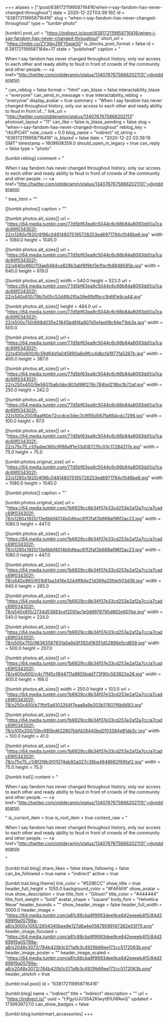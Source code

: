 +++
aliases = ["/post/638172119958716416/when-i-say-fandom-has-never-changed-throughout"]
date = 2020-12-22T03:39:19Z
id = "638172119958716416"
slug = "when-i-say-fandom-has-never-changed-throughout"
type = "tumblr-photo"

[tumblr]
post_url = "https://indirect.io/post/638172119958716416/when-i-say-fandom-has-never-changed-throughout"
short_url = "https://tmblr.co/ZY3jbyZRFYbpie00"
is_blocks_post_format = false
id = 6.381721199587164e+17
state = "published"
caption = "<p>When I say fandom has never changed throughout history, only our access to each other and ready ability to feud in front of crowds of the community and other people. — <a href=\"http://twitter.com/otdderamin/status/1340767675866202113\">@otdderamin</a></p>"
can_reblog = false
format = "html"
can_blaze = false
interactability_blaze = "everyone"
can_send_in_message = true
interactability_reblog = "everyone"
display_avatar = true
summary = "When I say fandom has never changed throughout history, only our access to each other and ready ability to feud in front of..."
link_url = "http://twitter.com/otdderamin/status/1340767675866202113"
photoset_layout = "11"
can_like = false
is_blaze_pending = false
slug = "when-i-say-fandom-has-never-changed-throughout"
reblog_key = "rbUPCi41"
note_count = 0.0
blog_name = "indirect"
id_string = "638172119958716416"
is_blazed = false
date = "2020-12-22 03:39:19 GMT"
timestamp = 1608608359.0
should_open_in_legacy = true
can_reply = false
type = "photo"

[tumblr.reblog]
comment = "<p>When I say fandom has never changed throughout history, only our access to each other and ready ability to feud in front of crowds of the community and other people. — <a href=\"http://twitter.com/otdderamin/status/1340767675866202113\">@otdderamin</a></p>"
tree_html = ""

[[tumblr.photos]]
caption = ""

[[tumblr.photos.alt_sizes]]
url = "https://64.media.tumblr.com/77d5bf63ea9c5044c6c66b84a8093dd1/a7cadc69f034302f-22/s1280x1920/4f96c048148075195728253ed6971794cf046be6.jpg"
width = 1080.0
height = 1045.0

[[tumblr.photos.alt_sizes]]
url = "https://64.media.tumblr.com/77d5bf63ea9c5044c6c66b84a8093dd1/a7cadc69f034302f-22/s640x960/113ae8484ce829b3abf8f9bf3e1facfb8848585b.jpg"
width = 640.0
height = 619.0

[[tumblr.photos.alt_sizes]]
width = 540.0
height = 523.0
url = "https://64.media.tumblr.com/77d5bf63ea9c5044c6c66b84a8093dd1/a7cadc69f034302f-22/s540x810/78b7b05c52d4fb2f0a39e6fbffbcc1b681e9ca44.jpg"

[[tumblr.photos.alt_sizes]]
height = 484.0
url = "https://64.media.tumblr.com/77d5bf63ea9c5044c6c66b84a8093dd1/a7cadc69f034302f-22/s500x750/668d035e21845bd6f4a807d5efae09c94e71bb3e.jpg"
width = 500.0

[[tumblr.photos.alt_sizes]]
url = "https://64.media.tumblr.com/77d5bf63ea9c5044c6c66b84a8093dd1/a7cadc69f034302f-22/s400x600/8c59d64d1a045890a6e9fcc4dbcfa1977fa5267b.jpg"
width = 400.0
height = 387.0

[[tumblr.photos.alt_sizes]]
url = "https://64.media.tumblr.com/77d5bf63ea9c5044c6c66b84a8093dd1/a7cadc69f034302f-22/s250x400/9e56015a6cbbc803d98f276c784bd218bc1b72af.jpg"
width = 250.0
height = 242.0

[[tumblr.photos.alt_sizes]]
url = "https://64.media.tumblr.com/77d5bf63ea9c5044c6c66b84a8093dd1/a7cadc69f034302f-22/s100x200/8aaf60e72ccdce3dec7c9f85d567fa664cdc7296.jpg"
width = 100.0
height = 97.0

[[tumblr.photos.alt_sizes]]
url = "https://64.media.tumblr.com/77d5bf63ea9c5044c6c66b84a8093dd1/a7cadc69f034302f-22/s75x75_c1/fadee380c9f88aff1e33d087215c03c17284217e.jpg"
width = 75.0
height = 75.0

[tumblr.photos.original_size]
url = "https://64.media.tumblr.com/77d5bf63ea9c5044c6c66b84a8093dd1/a7cadc69f034302f-22/s1280x1920/4f96c048148075195728253ed6971794cf046be6.jpg"
width = 1080.0
height = 1045.0

[[tumblr.photos]]
caption = ""

[tumblr.photos.original_size]
url = "https://64.media.tumblr.com/1b6929cc8b34f07e33cd253e2af2a7cc/a7cadc69f034302f-78/s1280x1920/13e6bbf4014b0dfeac81f2faf2b668af96f2ac23.jpg"
width = 1080.0
height = 447.0

[[tumblr.photos.alt_sizes]]
url = "https://64.media.tumblr.com/1b6929cc8b34f07e33cd253e2af2a7cc/a7cadc69f034302f-78/s1280x1920/13e6bbf4014b0dfeac81f2faf2b668af96f2ac23.jpg"
width = 1080.0
height = 447.0

[[tumblr.photos.alt_sizes]]
url = "https://64.media.tumblr.com/1b6929cc8b34f07e33cd253e2af2a7cc/a7cadc69f034302f-78/s640x960/651b81aa3416e3244ff84e21d369a20fde503d36.jpg"
width = 640.0
height = 265.0

[[tumblr.photos.alt_sizes]]
url = "https://64.media.tumblr.com/1b6929cc8b34f07e33cd253e2af2a7cc/a7cadc69f034302f-78/s540x810/2734d53883cef205fac1e0d9978795d862e607be.jpg"
width = 540.0
height = 224.0

[[tumblr.photos.alt_sizes]]
url = "https://64.media.tumblr.com/1b6929cc8b34f07e33cd253e2af2a7cc/a7cadc69f034302f-78/s500x750/96363587831a5a9d3f392d18351d52896e5cd859.jpg"
width = 500.0
height = 207.0

[[tumblr.photos.alt_sizes]]
url = "https://64.media.tumblr.com/1b6929cc8b34f07e33cd253e2af2a7cc/a7cadc69f034302f-78/s400x600/c4c7ff45cf844711a9855bdd773f90c563822e26.jpg"
width = 400.0
height = 166.0

[[tumblr.photos.alt_sizes]]
width = 250.0
height = 103.0
url = "https://64.media.tumblr.com/1b6929cc8b34f07e33cd253e2af2a7cc/a7cadc69f034302f-78/s250x400/b71fbf5a6102264f7eaa8a9e203b17607f6b6683.jpg"

[[tumblr.photos.alt_sizes]]
url = "https://64.media.tumblr.com/1b6929cc8b34f07e33cd253e2af2a7cc/a7cadc69f034302f-78/s100x200/10bc685bd622807bbfd28440bd2f03384e81da3c.jpg"
width = 100.0
height = 41.0

[[tumblr.photos.alt_sizes]]
url = "https://64.media.tumblr.com/1b6929cc8b34f07e33cd253e2af2a7cc/a7cadc69f034302f-78/s75x75_c1/8f2f9b3f01074eb92a027c38ba4848682f69faf2.jpg"
width = 75.0
height = 75.0

[[tumblr.trail]]
content = "<p>When I say fandom has never changed throughout history, only our access to each other and ready ability to feud in front of crowds of the community and other people. &mdash; <a href=\"http://twitter.com/otdderamin/status/1340767675866202113\">@otdderamin</a></p>"
is_current_item = true
is_root_item = true
content_raw = "<p>When I say fandom has never changed throughout history, only our access to each other and ready ability to feud in front of crowds of the community and other people. — <a href=\"http://twitter.com/otdderamin/status/1340767675866202113\">@otdderamin</a></p>"

[tumblr.trail.blog]
share_likes = false
share_following = false
can_be_followed = true
name = "indirect"
active = true

[tumblr.trail.blog.theme]
link_color = "#529ECC"
show_title = true
header_full_height = 1055.0
background_color = "#FAFAFA"
show_avatar = true
show_description = true
title_font = "Gibson"
title_color = "#444444"
title_font_weight = "bold"
avatar_shape = "square"
body_font = "Helvetica Neue"
header_bounds = ""
show_header_image = false
header_full_width = 3000.0
header_image = "https://64.media.tumblr.com/a81c88cba9f9993dee9ce842eeeeb4f5/84d3699f9a05799a-a8/s3000x1055/2604340bee8e127d6a4e05679599147382e03f70.png"
header_image_focused = "https://64.media.tumblr.com/a81c88cba9f9993dee9ce842eeeeb4f5/84d3699f9a05799a-a8/s2048x3072/784b420b1c071afb3c4929b68ee172cc5172063b.png"
header_image_poster = ""
header_image_scaled = "https://64.media.tumblr.com/a81c88cba9f9993dee9ce842eeeeb4f5/84d3699f9a05799a-a8/s2048x3072/784b420b1c071afb3c4929b68ee172cc5172063b.png"
header_stretch = true

[tumblr.trail.post]
id = "638172119958716416"

[tumblr.blog]
name = "indirect"
title = "indirect"
description = ""
url = "https://indirect.io/"
uuid = "t:PgyUJU3SA2Klwyt81UWAwQ"
updated = 1739939727.0
can_show_badges = false

[tumblr.blog.tumblrmart_accessories]
+++
